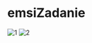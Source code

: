 # emsiZadanie
![1](https://github.com/adaltekos/emsiZadanie/assets/69512624/6cf9645f-aa1a-400a-8549-b914c383c89d)
![2](https://github.com/adaltekos/emsiZadanie/assets/69512624/ca4603bd-1f27-4684-879a-32e93ef25b32)
